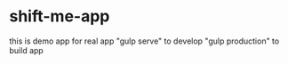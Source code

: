 # shift-me-app
this is demo app for real app
"gulp serve" to develop
"gulp production" to build app
